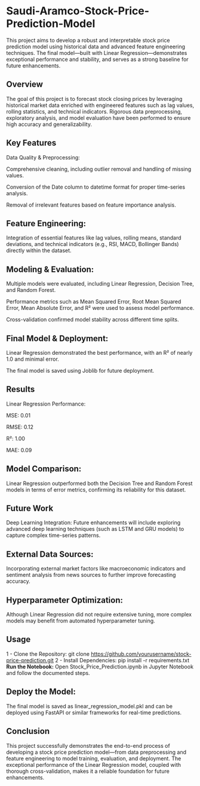 # Saudi-Aramco-Stock-Price-Prediction-Model
This project aims to develop a robust and interpretable stock price prediction model using historical data and advanced feature engineering techniques. The final model—built with Linear Regression—demonstrates exceptional performance and stability, and serves as a strong baseline for future enhancements.

## Overview
The goal of this project is to forecast stock closing prices by leveraging historical market data enriched with engineered features such as lag values, rolling statistics, and technical indicators. Rigorous data preprocessing, exploratory analysis, and model evaluation have been performed to ensure high accuracy and generalizability.

## Key Features
Data Quality & Preprocessing:

Comprehensive cleaning, including outlier removal and handling of missing values.

Conversion of the Date column to datetime format for proper time-series analysis.

Removal of irrelevant features based on feature importance analysis.

## Feature Engineering:

Integration of essential features like lag values, rolling means, standard deviations, and technical indicators (e.g., RSI, MACD, Bollinger Bands) directly within the dataset.

## Modeling & Evaluation:

Multiple models were evaluated, including Linear Regression, Decision Tree, and Random Forest.

Performance metrics such as Mean Squared Error, Root Mean Squared Error, Mean Absolute Error, and R² were used to assess model performance.

Cross-validation confirmed model stability across different time splits.

## Final Model & Deployment:

Linear Regression demonstrated the best performance, with an R² of nearly 1.0 and minimal error.

The final model is saved using Joblib for future deployment.

## Results
Linear Regression Performance:

MSE: 0.01

RMSE: 0.12

R²: 1.00

MAE: 0.09

## Model Comparison:
Linear Regression outperformed both the Decision Tree and Random Forest models in terms of error metrics, confirming its reliability for this dataset.

## Future Work
Deep Learning Integration:
Future enhancements will include exploring advanced deep learning techniques (such as LSTM and GRU models) to capture complex time-series patterns.

## External Data Sources:
Incorporating external market factors like macroeconomic indicators and sentiment analysis from news sources to further improve forecasting accuracy.

## Hyperparameter Optimization:
Although Linear Regression did not require extensive tuning, more complex models may benefit from automated hyperparameter tuning.

## Usage
1 - Clone the Repository: git clone https://github.com/yourusername/stock-price-prediction.git
2 - Install Dependencies: pip install -r requirements.txt
**Run the Notebook:** Open Stock_Price_Prediction.ipynb in Jupyter Notebook and follow the documented steps.

## Deploy the Model: 
The final model is saved as linear_regression_model.pkl and can be deployed using FastAPI or similar frameworks for real-time predictions.

## Conclusion
This project successfully demonstrates the end-to-end process of developing a stock price prediction model—from data preprocessing and feature engineering to model training, evaluation, and deployment. The exceptional performance of the Linear Regression model, coupled with thorough cross-validation, makes it a reliable foundation for future enhancements.

